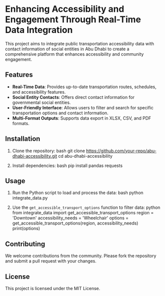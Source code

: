 # Enhancing Accessibility and Engagement Through Real-Time Data Integration

This project aims to integrate public transportation accessibility data with contact information of social entities in Abu Dhabi to create a comprehensive platform that enhances accessibility and community engagement.

## Features
- **Real-Time Data**: Provides up-to-date transportation routes, schedules, and accessibility features.
- **Social Entity Contacts**: Offers direct contact information for governmental social entities.
- **User-Friendly Interface**: Allows users to filter and search for specific transportation options and contact information.
- **Multi-Format Outputs**: Supports data export in XLSX, CSV, and PDF formats.

## Installation
1. Clone the repository:
   bash
   git clone https://github.com/your-repo/abu-dhabi-accessibility.git
   cd abu-dhabi-accessibility
   
2. Install dependencies:
   bash
   pip install pandas requests
   

## Usage
1. Run the Python script to load and process the data:
   bash
   python integrate_data.py
   
2. Use the `get_accessible_transport_options` function to filter data:
   python
   from integrate_data import get_accessible_transport_options
   region = 'Downtown'
   accessibility_needs = 'Wheelchair'
   options = get_accessible_transport_options(region, accessibility_needs)
   print(options)
   

## Contributing
We welcome contributions from the community. Please fork the repository and submit a pull request with your changes.

## License
This project is licensed under the MIT License.
